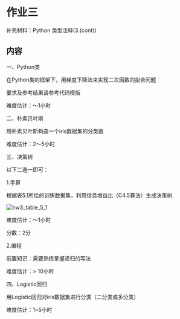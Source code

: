 # 作业三

补充材料：Python 类型注释(3.(cont))

## 内容
一、Python类

在Python类的框架下，用梯度下降法来实现二次函数的拟合问题

要求及参考结果请参考代码模版

难度估计：～1小时

二、朴素贝叶斯

用朴素贝叶斯构造一个iris数据集的分类器

难度估计：2～5小时

三、决策树

以下二选一即可：

1.手算

根据表5.1所给的训练数据集，利用信息增益比（C4.5算法）生成决策树.

![hw3_table_5_1](/assets/hw3_table_5_1.png)

难度估计：～1小时

分数：2分

2.编程

前置知识：需要熟练掌握递归的写法

难度估计：> 10小时

四、Logistic回归

用Logistic回归对iris数据集进行分类（二分类或多分类）

难度估计：1~5小时